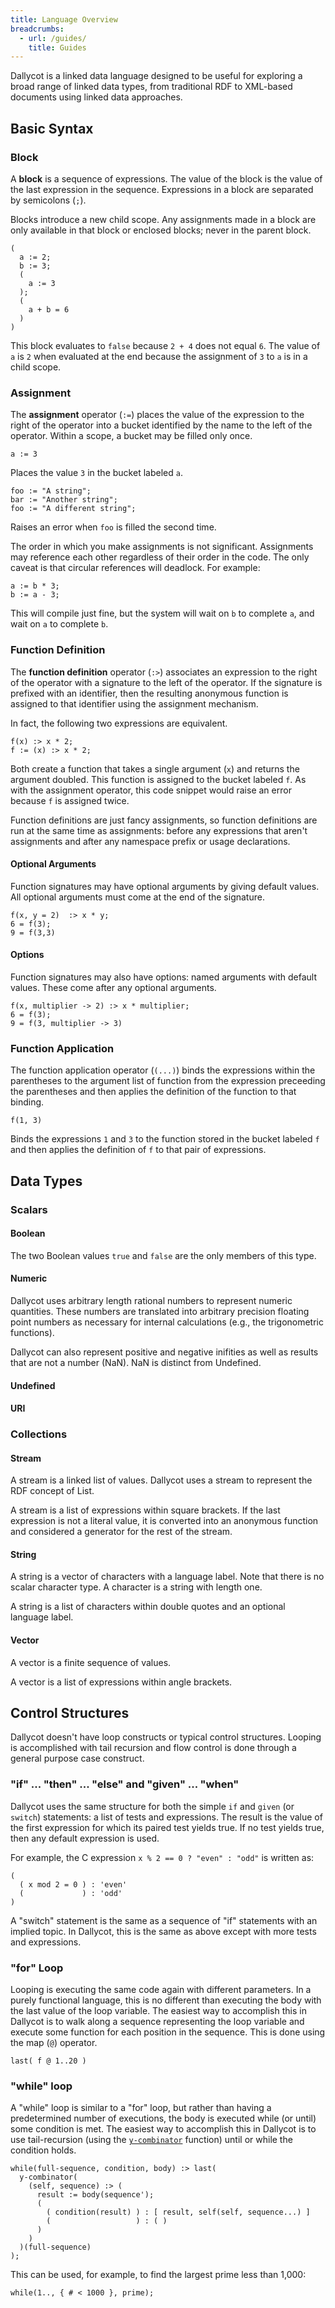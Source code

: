 ```yaml
---
title: Language Overview
breadcrumbs:
  - url: /guides/
    title: Guides
---
```


Dallycot is a linked data language designed to be useful for exploring a broad
range of linked data types, from traditional RDF to XML-based documents using
linked data approaches.

## Basic Syntax

### Block

A **block** is a sequence of expressions. The value of the block is the value of the last expression in the sequence. Expressions in a block are separated by semicolons (`;`).

Blocks introduce a new child scope. Any assignments made in a block are only available in that block or enclosed blocks; never in the parent block.

```
(
  a := 2;
  b := 3;
  (
    a := 3
  );
  (
    a + b = 6
  )
)
```

This block evaluates to `false` because `2 + 4` does not equal `6`. The value of `a` is `2` when evaluated at the end because the assignment of `3` to `a` is in a child scope.

### Assignment

The **assignment** operator (`:=`) places the value of the expression to the right of the operator into a bucket identified by the name to the left of the operator. Within a scope, a bucket may be filled only once.

```
a := 3
```

Places the value `3` in the bucket labeled `a`.

```
foo := "A string";
bar := "Another string";
foo := "A different string";
```

Raises an error when `foo` is filled the second time.

The order in which you make assignments is not significant. Assignments may reference each other regardless of their order in the code. The only caveat is that circular references will deadlock. For example:

```
a := b * 3;
b := a - 3;
```

This will compile just fine, but the system will wait on `b` to complete `a`, and wait on `a` to complete `b`.

### Function Definition

The **function definition** operator (`:>`) associates an expression to the right of the operator with a signature to the left of the operator. If the signature is prefixed with an identifier, then the resulting anonymous function is assigned to that identifier using the assignment mechanism.

In fact, the following two expressions are equivalent.

```
f(x) :> x * 2;
f := (x) :> x * 2;
```

Both create a function that takes a single argument (`x`) and returns the argument doubled. This function is assigned to the bucket labeled `f`. As with the assignment operator, this code snippet would raise an error because `f` is assigned twice.

Function definitions are just fancy assignments, so function definitions are run at the same time as assignments: before any expressions that aren't assignments and after any namespace prefix or usage declarations.

#### Optional Arguments

Function signatures may have optional arguments by giving default values. All optional arguments must come at the end of the signature.

```
f(x, y = 2)  :> x * y;
6 = f(3);
9 = f(3,3)
```

#### Options

Function signatures may also have options: named arguments with default values. These come after any optional arguments.

```
f(x, multiplier -> 2) :> x * multiplier;
6 = f(3);
9 = f(3, multiplier -> 3)
```

### Function Application

The function application operator (`(...)`) binds the expressions within the parentheses to the argument list of function from the expression preceeding the parentheses and then applies the definition of the function to that binding.

```
f(1, 3)
```

Binds the expressions `1` and `3` to the function stored in the bucket labeled `f` and then applies the definition of `f` to that pair of expressions.

## Data Types

### Scalars

#### Boolean

The two Boolean values `true` and `false` are the only members of this type.

#### Numeric

Dallycot uses arbitrary length rational numbers to represent numeric quantities. These numbers are translated into arbitrary precision floating point numbers as necessary for internal calculations (e.g., the trigonometric functions).

Dallycot can also represent positive and negative inifities as well as results that are not a number (NaN). NaN is distinct from Undefined.

#### Undefined

#### URI




### Collections

#### Stream

A stream is a linked list of values. Dallycot uses a stream to represent the RDF concept of List.

A stream is a list of expressions within square brackets. If the last expression is not a literal value, it is converted into an anonymous function and considered a generator for the rest of the stream.

#### String

A string is a vector of characters with a language label. Note that there is no scalar character type. A character is a string with length one.

A string is a list of characters within double quotes and an optional language label.

#### Vector

A vector is a finite sequence of values.

A vector is a list of expressions within angle brackets.

## Control Structures

Dallycot doesn't have loop constructs or typical control structures. Looping is accomplished with tail recursion and flow control is done through a general purpose case construct.

### "if" ... "then" ... "else" and "given" ... "when"

Dallycot uses the same structure for both the simple `if` and `given` (or `switch`) statements: a list of tests and expressions. The result is the value of the first expression for which its paired test yields true. If no test yields true, then any default expression is used.

For example, the C expression `x % 2 == 0 ? "even" : "odd"` is written as:

```
(
  ( x mod 2 = 0 ) : 'even'
  (             ) : 'odd'
)
```

A "switch" statement is the same as a sequence of "if" statements with an implied topic. In Dallycot, this is the same as above except with more tests and expressions.

### "for" Loop

Looping is executing the same code again with different parameters. In a purely functional language, this is no different than executing the body with the last value of the loop variable. The easiest way to accomplish this in Dallycot is to walk along a sequence representing the loop variable and execute some function for each position in the sequence. This is done using the map (`@`) operator.

```
last( f @ 1..20 )
```

### "while" loop

A "while" loop is similar to a "for" loop, but rather than having a predetermined number of executions, the body is executed while (or until) some condition is met. The easiest way to accomplish this in Dallycot is to use tail-recursion (using the [`y-combinator`](/ns/loc/1.0/#y-combinator) function) until or while the condition holds.

```
while(full-sequence, condition, body) :> last(
  y-combinator(
    (self, sequence) :> (
      result := body(sequence');
      (
        ( condition(result) ) : [ result, self(self, sequence...) ]
        (                   ) : ( )
      )
    )
  )(full-sequence)
);
```

This can be used, for example, to find the largest prime less than 1,000:

```
while(1.., { # < 1000 }, prime);
```
